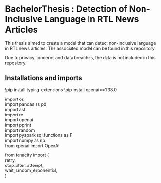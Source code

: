 # BachelorThesis : Detection of Non-Inclusive Language in RTL News Articles

This thesis aimed to create a model that can detect non-inclusive language in RTL news articles. The associated model can be found in this repository.

Due to privacy concerns and data breaches, the data is not included in this repository.

## Installations and imports
!pip install typing-extensions
!pip install openai==1.38.0

import os <br />
import pandas as pd <br />
import ast <br />
import re <br />
import openai <br />
import pprint <br />
import random <br />
import pyspark.sql.functions as F <br />
import numpy as np <br />
from openai import OpenAI <br />

from tenacity import ( <br />
    retry, <br />
    stop_after_attempt, <br />
    wait_random_exponential, <br />
)
